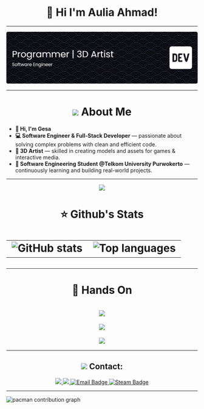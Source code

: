 
<h1 align="center">👋 Hi I'm Aulia Ahmad!</h1>

---
<p align="center">
  <img src="img/github-header-banner-12.png">
</p>

---

<h1 align="center">
  <img src="https://media.giphy.com/media/hvRJCLFzcasrR4ia7z/giphy.gif" width="35"> About Me
</h1>



  - **👨 Hi, I'm Gesa**  
  - **💻 Software Engineer & Full-Stack Developer** — passionate about solving complex problems with clean and efficient code.  
  - **🎨 3D Artist** — skilled in creating models and assets for games & interactive media.  
  - **📘 Software Engineering Student @Telkom University Purwokerto** — continuously learning and building real-world projects.  

---

<div align="center">

  <img src="https://media3.giphy.com/media/v1.Y2lkPTc5MGI3NjExd3BpaGk1djdzaXRyZXE3NGIyaHl2eTFucnZobThiZWVwbzZ6cTdyZyZlcD12MV9pbnRlcm5hbF9naWZfYnlfaWQmY3Q9cw/U2LqsKYUCXCZp5u2jP/giphy.gif" width="70">
  <h1>
    ⭐ Github's Stats
  <h1>

  <table align="center">
    <tr>
      <td>
        <img src="https://github-readme-stats.vercel.app/api?username=Retiortuk&show_icons=true&theme=react" alt="GitHub stats">
      </td>
      <td>
        <img src="https://github-readme-stats.vercel.app/api/top-langs/?username=Retiortuk&layout=compact&theme=react" alt="Top languages">
      </td>
    </tr>
  </table>
  
</div>

---

<div align="center">
  
  <h1>🚀 Hands On</h1>
  <br>
  <img src="https://skillicons.dev/icons?i=python,js,php,dart,react,express">
  <br>
  <br>
  <img src="https://skillicons.dev/icons?i=nodejs,vite,mongo,mysql,html,css,git,postman">
  <br>
  <br>
  <img src="https://skillicons.dev/icons?i=bootstrap,tailwind,md,npm,bash,figma,pr,ps,ai,blender">

</div>

---
<div align="center">
  <h2>
    <img src="https://media4.giphy.com/media/v1.Y2lkPTc5MGI3NjExaDVodWpnM2p2NXdzM3Z6MmxzdmJqZG0za3lkdndrcWdsOWI4cGJnMyZlcD12MV9pbnRlcm5hbF9naWZfYnlfaWQmY3Q9cw/lQ6CBvgBn7QEbb0Va8/giphy.gif" width="40">
    Contact:
  </h2>
  <a href="https://x.com/DeLaSerre8" target="_blank">
    <img src="https://img.shields.io/badge/Twitter-1DA1F2?style=for-the-badge&logo=twitter&logoColor=white">
  </a> <a href="https://www.instagram.com/auliizm" target="_blank">
    <img src="https://img.shields.io/badge/Instagram-E4405F?style=for-the-badge&logo=instagram&logoColor=white">
  </a> <a href="mailto:aauliagazzam@gmail.com">
    <img src="https://img.shields.io/badge/Gmail-D14836?style=for-the-badge&logo=gmail&logoColor=white" alt="Email Badge">
  </a> <a href="https://steamcommunity.com/profiles/76561198968305570/" target="_blank">
    <img src="https://img.shields.io/badge/Steam-000000?style=for-the-badge&logo=steam&logoColor=white" alt="Steam Badge">
  </a>
</div>

---

<picture>
  <source media="(prefers-color-scheme: dark)" srcset="https://raw.githubusercontent.com/Retiortuk/Retiortuk/output/pacman-contribution-graph-dark.svg">
  <source media="(prefers-color-scheme: light)" srcset="https://raw.githubusercontent.com/Retiortuk/Retiortuk/output/pacman-contribution-graph.svg">
  <img alt="pacman contribution graph" src="https://raw.githubusercontent.com/Retiortuk/Retiortuk/output/pacman-contribution-graph.svg">
</picture>

###

<!-- <img src="https://raw.githubusercontent.com/Retiortuk/Retiortuk/output/snake.svg" alt="Snake animation" /> -->

###

